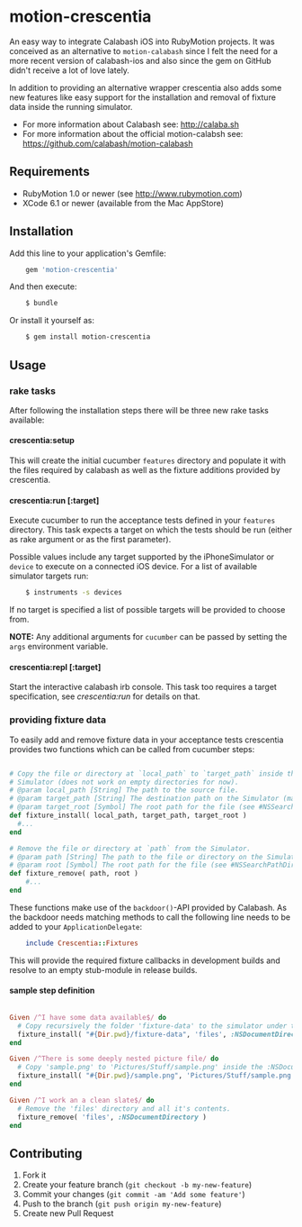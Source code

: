 # motion-crescentia



An easy way to integrate Calabash iOS into RubyMotion projects.
It was conceived as an alternative to `motion-calabash` since I felt the need for a more recent version of calabash-ios and also since the gem on GitHub didn't receive a lot of love lately.

In addition to providing an alternative wrapper crescentia also adds some new features like easy support for the installation and removal of fixture data inside the running simulator.

* For more information about Calabash see: http://calaba.sh
* For more information about the official motion-calabsh see: https://github.com/calabash/motion-calabash


## Requirements

* RubyMotion 1.0 or newer (see http://www.rubymotion.com)
* XCode 6.1 or newer (available from the Mac AppStore)

## Installation

Add this line to your application's Gemfile:

```ruby
    gem 'motion-crescentia'
```

And then execute:

```bash
    $ bundle
```

Or install it yourself as:

```bash
    $ gem install motion-crescentia
```

## Usage

### rake tasks

After following the installation steps there will be three new rake tasks available:

#### crescentia:setup

This will create the initial cucumber `features` directory and populate it with the files required by calabash as well as the fixture additions provided by crescentia.

#### crescentia:run &#91;:target&#93;

Execute cucumber to run the acceptance tests defined in your `features` directory.
This task expects a target on which the tests should be run (either as rake argument or as the first parameter).

Possible values include any target supported by the iPhoneSimulator or `device` to execute on a connected iOS device.
For a list of available simulator targets run:

```bash
    $ instruments -s devices
```

If no target is specified a list of possible targets will be provided to choose from.

**NOTE:** Any additional arguments for `cucumber` can be passed by setting the `args` environment variable.

#### crescentia:repl &#91;:target&#93;

Start the interactive calabash irb console.
This task too requires a target specification, see *crescentia:run* for details on that.

### providing fixture data

To easily add and remove fixture data in your acceptance tests crescentia provides two functions which can be called from cucumber steps:

```ruby

# Copy the file or directory at `local_path` to `target_path` inside the 
# Simulator (does not work on empty directories for now).
# @param local_path [String] The path to the source file.
# @param target_path [String] The destination path on the Simulator (may contain directory parts).
# @param target_root [Symbol] The root path for the file (see #NSSearchPathDirectory).
def fixture_install( local_path, target_path, target_root )
  #...
end

# Remove the file or directory at `path` from the Simulator.
# @param path [String] The path to the file or directory on the Simulator.
# @param root [Symbol] The root path for the file (see #NSSearchPathDirectory)
def fixture_remove( path, root )
    #...
end
```

These functions make use of the `backdoor()`-API provided by Calabash.
As the backdoor needs matching methods to call the following line needs to be added to your `ApplicationDelegate`:

```ruby
    include Crescentia::Fixtures
```

This will provide the required fixture callbacks in development builds and resolve to an empty stub-module in release builds.

#### sample step definition

```ruby

Given /^I have some data available$/ do
  # Copy recursively the folder 'fixture-data' to the simulator under the name 'files'
  fixture_install( "#{Dir.pwd}/fixture-data", 'files', :NSDocumentDirectory )
end

Given /^There is some deeply nested picture file/ do
  # Copy 'sample.png' to 'Pictures/Stuff/sample.png' inside the :NSDocumentDirectory.
  fixture_install( "#{Dir.pwd}/sample.png", 'Pictures/Stuff/sample.png', :NSDocumentDirectory )
end

Given /^I work an a clean slate$/ do
  # Remove the 'files' directory and all it's contents.
  fixture_remove( 'files', :NSDocumentDirectory )
end
```

## Contributing

1. Fork it
2. Create your feature branch (`git checkout -b my-new-feature`)
3. Commit your changes (`git commit -am 'Add some feature'`)
4. Push to the branch (`git push origin my-new-feature`)
5. Create new Pull Request
